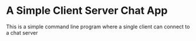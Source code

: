 # A Simple Client Server Chat App

This is a simple command line program where a single client can connect to a chat server
